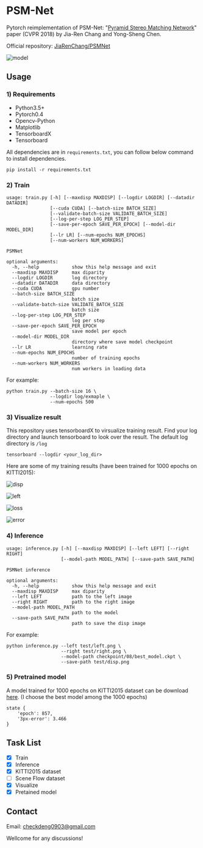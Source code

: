 # PSM-Net

Pytorch reimplementation of PSM-Net: "[Pyramid Stereo Matching Network](https://arxiv.org/abs/1803.08669)" paper (CVPR 2018) by Jia-Ren Chang and Yong-Sheng Chen.

Official repository: [JiaRenChang/PSMNet](https://github.com/JiaRenChang/PSMNet)

![model](pic/model.png)

## Usage

### 1) Requirements

- Python3.5+
- Pytorch0.4
- Opencv-Python
- Matplotlib
- TensorboardX
- Tensorboard

All dependencies are in `requirements.txt`, you can follow below command to install dependencies.

``` shell
pip install -r requirements.txt
```



### 2) Train

``` shell
usage: train.py [-h] [--maxdisp MAXDISP] [--logdir LOGDIR] [--datadir DATADIR]
                [--cuda CUDA] [--batch-size BATCH_SIZE]
                [--validate-batch-size VALIDATE_BATCH_SIZE]
                [--log-per-step LOG_PER_STEP]
                [--save-per-epoch SAVE_PER_EPOCH] [--model-dir MODEL_DIR]
                [--lr LR] [--num-epochs NUM_EPOCHS]
                [--num-workers NUM_WORKERS]

PSMNet

optional arguments:
  -h, --help            show this help message and exit
  --maxdisp MAXDISP     max diparity
  --logdir LOGDIR       log directory
  --datadir DATADIR     data directory
  --cuda CUDA           gpu number
  --batch-size BATCH_SIZE
                        batch size
  --validate-batch-size VALIDATE_BATCH_SIZE
                        batch size
  --log-per-step LOG_PER_STEP
                        log per step
  --save-per-epoch SAVE_PER_EPOCH
                        save model per epoch
  --model-dir MODEL_DIR
                        directory where save model checkpoint
  --lr LR               learning rate
  --num-epochs NUM_EPOCHS
                        number of training epochs
  --num-workers NUM_WORKERS
                        num workers in loading data
```

For example:

``` shell
python train.py --batch-size 16 \
                --logdir log/exmaple \
                --num-epochs 500
```



### 3) Visualize result

This repository uses tensorboardX to virsualize training result. Find your log directory and launch tensorboard to look over the result. The default log directory is `/log`

``` shell
tensorboard --logdir <your_log_dir>
```

Here are some of my training results (have been trained for 1000 epochs on KITTI2015):

![disp](pic/01.png)

![left](pic/02.png)

![loss](pic/loss.png)

![error](pic/error3px.png)



### 4) Inference

``` shell
usage: inference.py [-h] [--maxdisp MAXDISP] [--left LEFT] [--right RIGHT]
                    [--model-path MODEL_PATH] [--save-path SAVE_PATH]

PSMNet inference

optional arguments:
  -h, --help            show this help message and exit
  --maxdisp MAXDISP     max diparity
  --left LEFT           path to the left image
  --right RIGHT         path to the right image
  --model-path MODEL_PATH
                        path to the model
  --save-path SAVE_PATH
                        path to save the disp image
```

For example:

``` shell
python inference.py --left test/left.png \
                    --right test/right.png \
                    --model-path checkpoint/08/best_model.ckpt \
                    --save-path test/disp.png
```



### 5) Pretrained model

A model trained for 1000 epochs on KITTI2015 dataset can be download [here](https://drive.google.com/open?id=1JW330o2UGQi6XGB4o3pD_MdGttYwiZdv). (I choose the best model among the 1000 epochs)

```
state {
    'epoch': 857,
    '3px-error': 3.466
}
```

## Task List

- [x] Train
- [x] Inference
- [x] KITTI2015 dataset
- [ ] Scene Flow dataset
- [x] Visualize
- [x] Pretained model

## Contact

Email: checkdeng0903@gmail.com

Wellcome for any discussions! 

